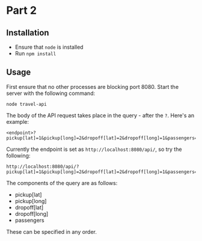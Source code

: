 # Part 2

## Installation

- Ensure that `node` is installed
- Run `npm install`

## Usage

First ensure that no other processes are blocking port 8080. Start the server with the following command:

```
node travel-api
```

The body of the API request takes place in the query - after the `?`. Here's an example:

```
<endpoint>?pickup[lat]=1&pickup[long]=2&dropoff[lat]=2&dropoff[long]=1&passengers=3
```

Currently the endpoint is set as `http://localhost:8080/api/`, so try the following:

```
http://localhost:8080/api/?pickup[lat]=1&pickup[long]=2&dropoff[lat]=2&dropoff[long]=1&passengers=3
```

The components of the query are as follows:

- pickup[lat]
- pickup[long]
- dropoff[lat]
- dropoff[long]
- passengers

These can be specified in any order.
